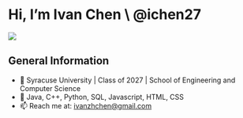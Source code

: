 <h1> Hi, I’m Ivan Chen \ @ichen27 </h1>
<img src = "https://upload.wikimedia.org/wikipedia/commons/6/67/NYC_Top_of_the_Rock_Pano_banner.jpg">
<h2> General Information</h2>
<ul>
  <li>📖 Syracuse University | Class of 2027 | School of Engineering and Computer Science</li>
  <li>🌱 Java, C++, Python, SQL, Javascript, HTML, CSS</li>
  <li> 📫 Reach me at: <a href = "ivanzhchen@gmail.com">ivanzhchen@gmail.com</a></li>
</ul>
